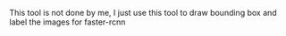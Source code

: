 This tool is not done by me, I just use this tool to draw bounding box and label the images for faster-rcnn
